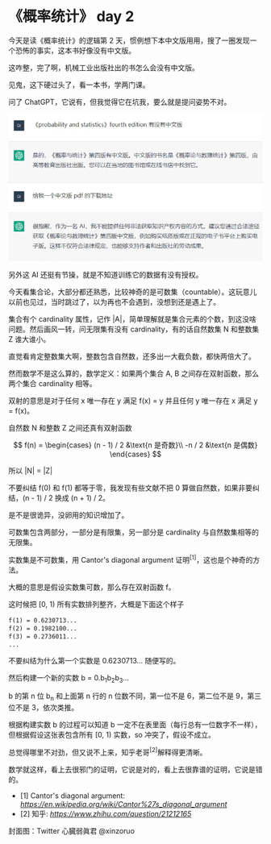 # 《概率统计》 day 2

今天是读《概率统计》的逻辑第 2 天，惯例想下本中文版用用，搜了一圈发现一个恐怖的事实，这本书好像没有中文版。

这咋整，完了啊，机械工业出版社出的书怎么会没有中文版。

见鬼，这下硬过头了，看一本书，学两门课。

问了 ChatGPT，它说有，但我觉得它在坑我，要么就是提问姿势不对。

![](27-1.png)

另外这 AI 还挺有节操，就是不知道训练它的数据有没有授权。

今天看集合论，大部分都还熟悉，比较神奇的是可数集（countable）。这玩意儿以前也见过，当时跳过了，以为再也不会遇到，没想到还是遇上了。

集合有个 cardinality 属性，记作 |A|，简单理解就是集合元素的个数，到这没啥问题。然后画风一转，问无限集有没有 cardinality，有的话自然数集 N 和整数集 Z 谁大谁小。

直觉看肯定整数集大啊，整数包含自然数，还多出一大截负数，都快两倍大了。

然而数学不是这么算的，数学定义：如果两个集合 A, B 之间存在双射函数，那么两个集合 cardinality 相等。

双射的意思是对于任何 x 唯一存在 y 满足 f(x) = y 并且任何 y 唯一存在 x 满足 y = f(x)。

自然数 N 和整数 Z 之间还真有双射函数

$$
f(n) = \begin{cases}
(n - 1) / 2 &\text{n 是奇数}\\
-n / 2 &\text{n 是偶数}
\end{cases}
$$

所以 |N| = |Z|

不要纠结 f(0) 和 f(1) 都等于零，我发现有些文献不把 0 算做自然数，如果非要纠结，(n - 1) / 2 换成 (n + 1) / 2。

是不是很诡异，没卵用的知识增加了。

可数集包含两部分，一部分是有限集，另一部分是 cardinality 与自然数集相等的无限集。

实数集是不可数集，用 Cantor's diagonal argument 证明<sup>[1]</sup>，这也是个神奇的方法。

大概的意思是假设实数集可数，那么存在双射函数 f。

这时候把 [0, 1) 所有实数排列整齐，大概是下面这个样子

```
f(1) = 0.6230713...
f(2) = 0.1982100...
f(3) = 0.2736011...
...
```

不要纠结为什么第一个实数是 0.6230713... 随便写的。

然后构建一个新的实数 b = 0.b<sub>1</sub>b<sub>2</sub>b<sub>3</sub>...

b 的第 n 位 b<sub>n</sub> 和上面第 n 行的 n 位数不同，第一位不是 6，第二位不是 9，第三位不是 3，依次类推。

根据构建实数 b 的过程可以知道 b 一定不在表里面（每行总有一位数字不一样），但根据假设这张表包含所有 [0, 1) 实数，so 冲突了，假设不成立。

总觉得哪里不对劲，但又说不上来，知乎老哥<sup>[2]</sup>解释得更清晰。

数学就这样，看上去很邪门的证明，它说是对的，看上去很靠谱的证明，它说是错的。

+ [1] Cantor's diagonal argument: *https://en.wikipedia.org/wiki/Cantor%27s_diagonal_argument*
+ [2] 知乎: *https://www.zhihu.com/question/21212165*

封面图：Twitter 心臓弱眞君 @xinzoruo